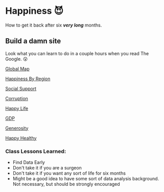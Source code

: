 # Happiness 😈
How to get it back after six ***very long*** months.

## Build a damn site


Look what you can learn to do in a couple hours when you read The Google. 😲

[Global Map](https://public.tableau.com/app/profile/laura.busch3191/viz/Happiness_by_Country/Global_Map)

[Happiness By Region](https://public.tableau.com/app/profile/laura.busch3191/viz/Happiness_Region_Country/HappinessbyRegion)

[Social Support](https://public.tableau.com/app/profile/laura.busch3191/viz/Happiness_Social_Support/Happy_SocialSupport)

[Corruption](https://public.tableau.com/app/profile/laura.busch3191/viz/Happiness_Corruption/Happy_PerceptionCorruption)

[Happy Life](https://public.tableau.com/app/profile/laura.busch3191/viz/Happiness_Life_Choices/Happy_Life)

[GDP](https://public.tableau.com/app/profile/laura.busch3191/viz/Happiness_GDP/Happy_GDP)

[Generosity](https://public.tableau.com/app/profile/laura.busch3191/viz/Happiness_Generosity/Happy_Generosity)

[Happy Healthy](https://public.tableau.com/app/profile/laura.busch3191/viz/Happiness_Health/Happy_Healthy)


### Class Lessons Learned:
- Find Data Early
- Don't take it if you are a surgeon
- Don't take it if you want any sort of life for six months
- Might be a good idea to have some sort of data analysis background.  Not necessary, but should be strongly encouraged
